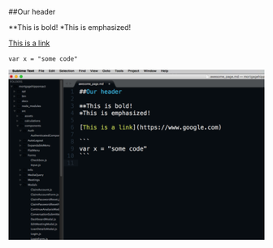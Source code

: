 ##Our header

**This is bold!
*This is emphasized!

[This is a link](https://www.google.com)

```
var x = "some code"
```
![This is our screenshot](screenshot.png)